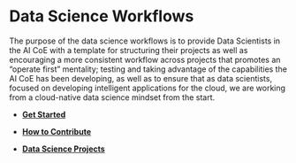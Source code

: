 # Data Science Workflows

The purpose of the data science workflows is to provide Data Scientists in the AI CoE with a template for structuring their projects as well as encouraging a more consistent workflow across projects that promotes an “operate first” mentality; testing and taking advantage of the capabilities the AI CoE has been developing, as well as to ensure that as data scientists, focused on developing intelligent applications for the cloud, we are working from a cloud-native data science mindset from the start. 

* **[Get Started](docs/getting-started.md)**

* **[How to Contribute](docs/how-to-contribute.md)**

* **[Data Science Projects](https://www.operate-first.cloud/data-science)**